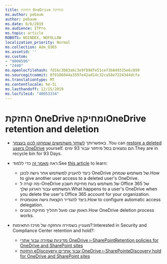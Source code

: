 ```yaml
---
title: החזקת OneDrive ומחיקה
ms.author: pebaum
author: pebaum
ms.date: 8/6/2019
ms.audience: ITPro
ms.topic: article
ROBOTS: NOINDEX, NOFOLLOW
localization_priority: Normal
ms.collection: Adm_O365
ms.assetid: ''
ms.custom:
- "9000596"
- "2440"
ms.openlocfilehash: fd16c3b83a6c3e9f89dfe51cef3b849335e6c899
ms.sourcegitcommit: 0f0186044a3597e42ad14c32ca58e7224344dcfa
ms.translationtype: MT
ms.contentlocale: he-IL
ms.lasthandoff: 12/15/2019
ms.locfileid: "40053334"
---
```

# <a name="onedrive-retention-and-deletion"></a><span data-ttu-id="f7576-102">החזקת OneDrive ומחיקה</span><span class="sxs-lookup"><span data-stu-id="f7576-102">OneDrive retention and deletion</span></span>

- <span data-ttu-id="f7576-103">באפשרותך [לשחזר משתמשים שנמחקו לכונן בעצמך](https://docs.microsoft.com/onedrive/restore-deleted-onedrive) .</span><span class="sxs-lookup"><span data-stu-id="f7576-103">You can [restore a deleted users OneDrive](https://docs.microsoft.com/onedrive/restore-deleted-onedrive) yourself.</span></span> <span data-ttu-id="f7576-104">הם נמצאים בסל מיחזור עבור 93 ימים.</span><span class="sxs-lookup"><span data-stu-id="f7576-104">They are in recycle bin for 93 Days.</span></span> 

- <span data-ttu-id="f7576-105">ראה [מאמר זה](https://docs.microsoft.com/onedrive/restore-deleted-onedrive) כדי ללמוד:</span><span class="sxs-lookup"><span data-stu-id="f7576-105">See [this article](https://docs.microsoft.com/onedrive/restore-deleted-onedrive) to learn:</span></span>
    - <span data-ttu-id="f7576-106">כיצד להעניק למשתמש אחר גישה לכונן OneDrive של משתמש שנמחק.</span><span class="sxs-lookup"><span data-stu-id="f7576-106">How to give another user access to a deleted user's OneDrive.</span></span>
    - <span data-ttu-id="f7576-107">מה קורה ל-OneDrive של משתמש בעת מחיקת חשבון Office 365 של המשתמש עבור הארגון שלך.</span><span class="sxs-lookup"><span data-stu-id="f7576-107">What happens to a user's OneDrive when you delete the user's Office 365 account for your organization.</span></span>
    - <span data-ttu-id="f7576-108">כיצד להגדיר הקצאת גישה אוטומטית.</span><span class="sxs-lookup"><span data-stu-id="f7576-108">How to configure automatic access delegation.</span></span>
    - <span data-ttu-id="f7576-109">האופן שבו פועל תהליך מחיקת כוננים.</span><span class="sxs-lookup"><span data-stu-id="f7576-109">How OneDrive deletion process works.</span></span>

- <span data-ttu-id="f7576-110">מעוניין בשמירה והחזקה של מרכז התאימות?:</span><span class="sxs-lookup"><span data-stu-id="f7576-110">Interested in Security and Compliance Center retention and hold?:</span></span>
    - [<span data-ttu-id="f7576-111">מדיניות שמירה עבור אתרי OneDrive ו-SharePoint</span><span class="sxs-lookup"><span data-stu-id="f7576-111">Retention policies for OneDrive and SharePoint sites</span></span>](https://docs.microsoft.com/office365/securitycompliance/retention-policies?redirectSourcePath=%252farticle%252f5e377752-700d-4870-9b6d-12bfc12d2423#content-in-onedrive-accounts-and-sharepoint-sites)
    - [<span data-ttu-id="f7576-112">החזקת eDiscovery עבור אתרים OneDrive ו-SharePoint</span><span class="sxs-lookup"><span data-stu-id="f7576-112">eDiscovery hold for OneDrive and SharePoint sites</span></span>](https://docs.microsoft.com/office365/securitycompliance/ediscovery-cases#step-4-place-content-locations-on-hold)



